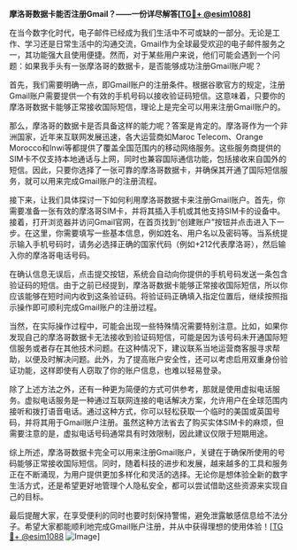 **摩洛哥数据卡能否注册Gmail？——一份详尽解答[[TG💪+ @esim1088](https://t.me/s/esim1088)]**

在当今数字化时代，电子邮件已经成为我们生活中不可或缺的一部分。无论是工作、学习还是日常生活中的沟通交流，Gmail作为全球最受欢迎的电子邮件服务之一，其功能强大且使用便捷。然而，对于某些用户来说，他们可能会遇到一个问题：如果我手头有一张摩洛哥的数据卡，是否能够成功注册Gmail账户呢？

首先，我们需要明确一点，即Gmail账户的注册条件。根据谷歌官方的规定，注册Gmail账户需要提供一个有效的手机号码以接收验证码短信。这意味着，只要你的摩洛哥数据卡能够正常接收国际短信，理论上是完全可以用来注册Gmail账户的。

那么，摩洛哥的数据卡是否具备这样的能力呢？答案是肯定的。摩洛哥作为一个非洲国家，近年来互联网发展迅速，各大运营商如Maroc Telecom、Orange Morocco和Inwi等都提供了覆盖全国范围内的移动网络服务。这些服务商提供的SIM卡不仅支持本地通话与上网，同时也兼容国际通信功能，包括接收来自国外的短信。因此，只要你选择了一张可靠的摩洛哥数据卡，并确保其开通了国际短信服务，就可以用来完成Gmail账户的注册流程。

接下来，让我们具体探讨一下如何利用摩洛哥数据卡来注册Gmail账户。首先，你需要准备一张有效的摩洛哥SIM卡，并将其插入手机或其他支持SIM卡的设备中。接着，打开浏览器并访问Gmail官网，在首页找到“创建账户”按钮并点击进入下一步。在这里，你需要填写一些基本信息，例如姓名、用户名以及密码等。当系统提示输入手机号码时，请务必选择正确的国家代码（例如+212代表摩洛哥），然后输入你的摩洛哥电话号码。

在确认信息无误后，点击提交按钮，系统会自动向你提供的手机号码发送一条包含验证码的短信。由于之前已经提到，摩洛哥数据卡能够正常接收国际短信，所以你应该能够在短时间内收到这条验证码。将验证码正确填入指定位置后，继续按照指示操作即可顺利完成Gmail账户的注册过程。

当然，在实际操作过程中，可能会出现一些特殊情况需要特别注意。比如，如果你发现自己的摩洛哥数据卡无法接收到验证码短信，可能是因为该号码未开通国际短信服务或者存在其他技术问题。在这种情况下，建议联系当地运营商客服寻求帮助，以便及时解决问题。此外，为了提高账户安全性，还可以考虑启用双重身份验证功能，这样即使有人窃取了你的账户信息，也难以轻易登录。

除了上述方法之外，还有一种更为简便的方式可供参考，那就是使用虚拟电话服务。虚拟电话服务是一种通过互联网连接的电话解决方案，允许用户在全球范围内接听和拨打语音电话。通过这种方式，你可以轻松获取一个临时的美国或英国号码，并将其用于Gmail账户注册。虽然这种方法省去了购买实体SIM卡的麻烦，但需要注意的是，虚拟电话号码通常具有时效限制，因此建议仅限于短期用途。

综上所述，摩洛哥数据卡完全可以用来注册Gmail账户，关键在于确保所使用的号码能够正常接收国际短信。同时，随着科技的进步和发展，越来越多的工具和服务正在不断涌现，为用户提供更加多样化和灵活的选择。无论你是想体验全新的数字生活方式，还是希望更好地管理个人隐私安全，都可以尝试借助这些资源来实现自己的目标。

最后提醒大家，在享受便利的同时也要时刻保持警惕，避免泄露敏感信息给不法分子。希望大家都能顺利地完成Gmail账户注册，并从中获得理想的使用体验！[[TG💪+ @esim1088](https://t.me/s/esim1088) ![Image](https://i.postimg.cc/4NQfJmqS/Snipaste-2025-05-13-00-14-12.png)]